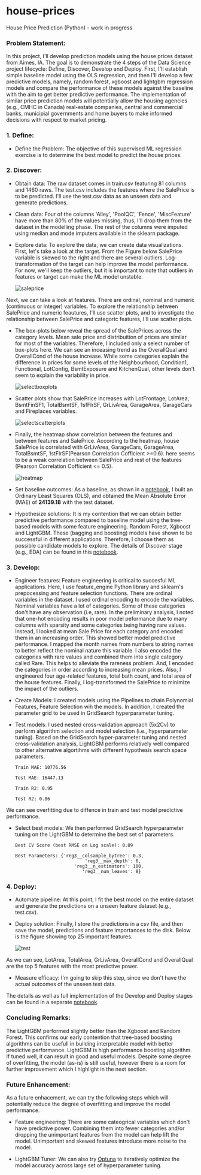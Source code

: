 
# house-prices
House Price Prediction (Python) - work in progress

### Problem Statement:

In this project, I'll develop prediction models using the house prices dataset from Aimes, IA. The goal is to demonstrate the 4 steps of the Data Science project lifecycle: Define, Discover, Develop and Deploy. First, I'll establish simple baseline model using the OLS regression, and then I'll develop a few predictive models, namely, random forest, xgboost and lightgbm regression models and compare the performance of these models against the baseline with the aim to get better predictive performance. The implementation of similar price prediction models will potentially allow the housing agencies (e.g., CMHC in Canada) real-estate companies, central and commercial banks, municipial governments and home buyers to make informed decisions with respect to market pricing.


### 1. Define:

- Define the Problem: The objective of this supervised ML regression exercise is to determine the best model to predict the house prices.

### 2. Discover: 

- Obtain data: The raw dataset comes in train.csv featuring 81 columns and 1460 raws. The test.csv includes the features where the SalePrice is to be predicted. I'll use the test.csv data as an unseen data and generate predictions.

- Clean data: Four of the columns 'Alley', 'PoolQC', 'Fence', 'MiscFeature' have more than 80% of the values missing, thus, I'll drop them from the dataset in the modelling phase. The rest of the columns were imputed using median and mode imputers available in the sklearn package.

- Explore data: To explore the data, we can create data visualizations. First, let's take a look at the target. From the Figure below SalePrice variable is skewed to the right and there are several outliers. Log-transformation of the target can help improve the model performance. For now, we'll keep the outliers, but it is important to note that outliers in features or target can make the ML model unstable.

     ![saleprice](https://user-images.githubusercontent.com/26305084/112194684-8200f200-8bdf-11eb-9db5-dec7dc242f72.jpeg)

Next, we can take a look at features. There are ordinal, nominal and numeric (continuous or integer) variables. To explore the relationship between SalePrice and numeric feautures, I'll use scatter plots, and to investigate the relationship between SalePrice and categoric features, I'll use scatter plots.  

- The box-plots below reveal the spread of the SalePrices across the category levels. Mean sale price and distribuition of prices are similar for most of the variables. Therefore, I included only a select number of box-plots here. We can see an inceasing trend as the OverallQual and OverallCond of the house increase. While some categories explain the difference in prices for some levels of the Neighbourhood, Condition1, Functional, LotConfig, BsmtExposure and KitchenQual, other levels don't seem to explain the variability in price.

     ![selectboxplots](https://user-images.githubusercontent.com/26305084/112189231-31d36100-8bda-11eb-846d-a79159a4a24c.jpeg)


- Scatter plots show that SalePrice increases with LotFrontage, LotArea, BsmtFinSF1, TotalBsmtSF, 1sfFlrSF, GrLivArea, GarageArea, GarageCars and Fireplaces variables.

     ![selectscatterplots](https://user-images.githubusercontent.com/26305084/112189268-3ac43280-8bda-11eb-9081-e083d1216b17.jpeg)

- Finally, the heatmap show correlation between the features and between features and SalePrice. According to the heatmap, house SalePrice is correlated with GrLivArea, GarageCars, GarageArea, TotalBsmtSF, 1stFlrSF(Pearson Correlation Cofficient >=0.6). here seems to be a weak correlation between SalePrice and rest of the features (Pearson Correlation Cofficient <= 0.5).

     ![heatmap](https://user-images.githubusercontent.com/26305084/111834061-71900500-88c9-11eb-88ed-b6dd1bdcd737.jpeg)

- Set baseline outcomes: As a baseline, as shown in a [notebook](https://github.com/vbabashov/house-prices/blob/main/baseline.ipynb), I built an Ordinary Least Squares (OLS), and obtained the Mean Absolute Error (MAE) of **24139.18** with the test dataset.

- Hypothesize solutions: It is my contention that we can obtain better predictive performance compared to baseline model using the tree-based models with some feature engineering. Random Forest, Xgboost and LightGBM. These (bagging and boosting) models have shown to be successful in different applications. Therefore, I choose them as possible candidate models to explore. The details of Discover stage (e.g., EDA) can be found in this [notebook](https://github.com/vbabashov/house-prices/blob/main/EDA.ipynb).

### 3. Develop:

- Engineer features: Feature engineering is critical to succesful ML applications. Here, I use feature_engine Python library and sklearn's prepocessing and feature selection functions. There are ordinal variables in the dataset. I used ordinal encoding to encode the variables. Nominal variables have a lot of categories. Some of these categories don't have any observation (i.e, rare). In the preliminary analysis, I noted that one-hot encoding results in poor model peformance due to many columns with sparsity and some categories being having rare values. Instead, I looked at mean Sale Price for each category and encoded them in an increasing order. This showed better model predictive performance. I mapped the month names from numbers to string names to better reflect the nominal nature this variable. I also encoded the categories with rare values and combined them into single category called Rare. This helps to alleviate the rareness problem. And, I encoded the categories in order according to increasing mean prices. Also, I engineered four age-related features, total bath count, and total area of the house features. Finally, I log-transformed the SalePrice to minimize the impact of the outliers.
             
- Create Models: I created models using the Pipelines to chain Polynomial Features, Feature Selection wih the models. In addition, I created the parameter grid to be used in GridSearch hyperparameter tuning.

- Test models: I used nested cross-validation approach (5x2Cv) to perform algorithm selection and model selection (i.e., hyperparameter tuning). Based on the GridSearch hyper-parameter tuning and nested cross-validation analysis, LightGBM performs relatively well compared to other alternative algortihms with different hypothesis search space parameters.

      Train MAE: 10776.56

      Test MAE: 16447.13

      Train R2: 0.95

      Test R2: 0.86

We can see overfitting due to diffence in train and test model predictive performance.

- Select best models: We then performed GridSearch hyperparameter tuning on the LightGBM to determine the best set of parameters.

      Best CV Score (best RMSE on Log scale): 0.09

      Best Parameters: {'reg3__colsample_bytree': 0.3, 
                                'reg3__max_depth': 6, 
                            'reg3__n_estimators': 100, 
                               'reg3__num_leaves': 8}
                         

### 4. Deploy:

- Automate pipeline: At this point, I fit the best model on the entire dataset and generate the predictions on a unseen feature dataset (e.g., test.csv).

- Deploy solution: Finally, I store the predictions in a csv file, and then save the model, predictions and feature importances to the disk. Below is the figure showing top 25 important features.

     ![test](https://user-images.githubusercontent.com/26305084/111883088-7b7c3b80-898f-11eb-821a-3772c9aa5a85.jpeg)

As we can see, LotArea, TotalArea, GrLivArea, OverallCond and OverallQual are the top 5 features with the most predictive power.

- Measure efficacy: I'm going to skip this step, since we don't have the actual outcomes of the unseen test data.

The details as well as full implementation of the Develop and Deploy stages can be found in a separate [notebook](https://github.com/vbabashov/house-prices/blob/main/price_prediction.ipynb).    

### Concluding Remarks:

The LightGBM performed slightly better than the Xgboost and Random Forest. This confirms our early contention that tree-based boosting algorithms can be usefull in building interpretable model with better predictive performance. LightGBM is high performance boosting algorithm. If tuned well, it can result in good and useful models. Despite some degree of overfitting, the model (as-is) is still useful, however there is a room for further improvement which I highlight in the next section.

### Future Enhancement:

As a future enhacement, we can try the following steps which will potentially reduce the degree of overfitting and improve the model performance.

- Feature engineering: There are some cateogrical variables which don't have predictive power. Combining them into fewer categories and/or dropping the unimportant features from the model can help lift the model. Unimportant and skewed features introduce more noise to the model. 

- LightGBM Tuner:  We can also try [Optuna](https://medium.com/optuna/lightgbm-tuner-new-optuna-integration-for-hyperparameter-optimization-8b7095e99258) to iteratively optimize the model accuracy across large set of hyperparameter tuning.

